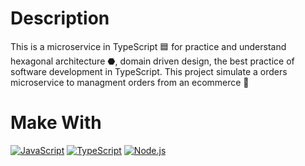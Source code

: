 # Description
This is a microservice in TypeScript 🟦 for practice and understand hexagonal architecture ⬣, domain driven design, the best practice of software development in TypeScript. This project simulate a orders microservice to managment orders from an ecommerce 🛒


# Make With
[![JavaScript](https://img.shields.io/badge/javascript-ead547?style=for-the-badge&logo=javascript&logoColor=white&labelColor=000000)]()
[![TypeScript](https://img.shields.io/badge/TypeScript-2f72bc?style=for-the-badge&logo=typescript&logoColor=white&labelColor=000000)]()
[![Node.js](https://img.shields.io/badge/node.js-76c339?style=for-the-badge&logo=node.js&logoColor=white&labelColor=000000)]()